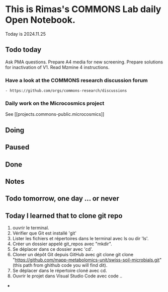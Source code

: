 


# This is Rimas's COMMONS Lab daily Open Notebook.

Today is 2024.11.25

## Todo today
Ask PMA questions.
Prepare A4 media for new screening.
Prepare solutions for inactivation of V1.
Read Mzmine 4 instructions. 

### Have a look at the COMMONS research discussion forum
    - https://github.com/orgs/commons-research/discussions

### Daily work on the Microcosmics project


See [[projects.commons-public.microcosmics]]


###
###

## Doing

## Paused

## Done

## Notes

## Todo tomorrow, one day ... or never 


###
###


## Today I learned that to clone git repo
1. ouvrir le terminal.
2. Vérifier que Git est installé 'git'
3. Lister les fichiers et répertoires dans le terminal avec ls ou dir 'ls'.
4. Créer un dossier appelé git_repos avec "mkdir".
5. Se déplacer dans ce dossier avec 'cd'.
6. Cloner un dépôt Git depuis GitHub avec git clone git clone "https://github.com/mapp-metabolomics-unit/swiss-soil-microbials.git" (this path from ghithub code you will find dit). 
7. Se déplacer dans le répertoire cloné avec cd.
8. Ouvrir le projet dans Visual Studio Code avec code ..

- 